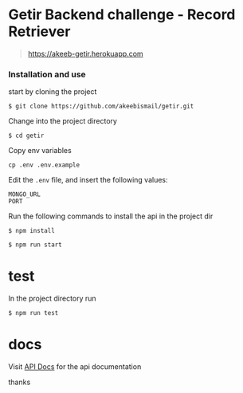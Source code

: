 # Getir Backend challenge - Record Retriever
> https://akeeb-getir.herokuapp.com
### Installation and use
start by cloning the project

`$ git clone https://github.com/akeebismail/getir.git`

Change into the project directory

`$ cd getir`

Copy env variables

`cp .env .env.example`

Edit the `.env` file, and insert the following values:

```
MONGO_URL
PORT
```

Run the following commands to install the api in the project dir

`$ npm install`

`$ npm run start`


# test
In the project directory run

`$ npm run test`

# docs

Visit [API Docs](https://documenter.getpostman.com/view/2986365/TW6tK9Mm)  for the api documentation

thanks